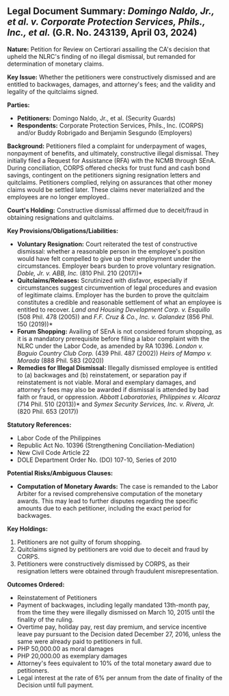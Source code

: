 ## Legal Document Summary: *Domingo Naldo, Jr., et al. v. Corporate Protection Services, Phils., Inc., et al.* (G.R. No. 243139, April 03, 2024)

**Nature:** Petition for Review on Certiorari assailing the CA's decision that upheld the NLRC's finding of no illegal dismissal, but remanded for determination of monetary claims.

**Key Issue:** Whether the petitioners were constructively dismissed and are entitled to backwages, damages, and attorney's fees; and the validity and legality of the quitclaims signed.

**Parties:**

*   **Petitioners:** Domingo Naldo, Jr., et al. (Security Guards)
*   **Respondents:** Corporate Protection Services, Phils., Inc. (CORPS) and/or Buddy Robrigado and Benjamin Sesgundo (Employers)

**Background:** Petitioners filed a complaint for underpayment of wages, nonpayment of benefits, and ultimately, constructive illegal dismissal. They initially filed a Request for Assistance (RFA) with the NCMB through SEnA. During conciliation, CORPS offered checks for trust fund and cash bond savings, contingent on the petitioners signing resignation letters and quitclaims. Petitioners complied, relying on assurances that other money claims would be settled later. These claims never materialized and the employees are no longer employed..

**Court's Holding:** Constructive dismissal affirmed due to deceit/fraud in obtaining resignations and quitclaims.

**Key Provisions/Obligations/Liabilities:**

*   **Voluntary Resignation:** Court reiterated the test of constructive dismissal: whether a reasonable person in the employee's position would have felt compelled to give up their employment under the circumstances. Employer bears burden to prove voluntary resignation. *Doble, Jr. v. ABB, Inc.* (810 Phil. 210 (2017))*
*   **Quitclaims/Releases:** Scrutinized with disfavor, especially if circumstances suggest circumvention of legal procedures and evasion of legitimate claims. Employer has the burden to prove the quitclaim constitutes a credible and reasonable settlement of what an employee is entitled to recover. *Land and Housing Development Corp. v. Esquillo* (508 Phil. 478 (2005)) and *F.F. Cruz & Co., Inc. v. Galandez* (856 Phil. 150 (2019))*
*   **Forum Shopping:** Availing of SEnA is not considered forum shopping, as it is a mandatory prerequisite before filing a labor complaint with the NLRC under the Labor Code, as amended by RA 10396. *London v. Baguio Country Club Corp.* (439 Phil. 487 (2002)) *Heirs of Mampo v. Morada* (888 Phil. 583 (2020))
*   **Remedies for Illegal Dismissal:** Illegally dismissed employee is entitled to (a) backwages and (b) reinstatement, or separation pay if reinstatement is not viable. Moral and exemplary damages, and attorney's fees may also be awarded if dismissal is attended by bad faith or fraud, or oppression. *Abbott Laboratories, Philippines v. Alcaraz* (714 Phil. 510 (2013))* and *Symex Security Services, Inc. v. Rivera, Jr.* (820 Phil. 653 (2017))

**Statutory References:**

*   Labor Code of the Philippines
*   Republic Act No. 10396 (Strengthening Conciliation-Mediation)
*   New Civil Code Article 22
*   DOLE Department Order No. (DO) 107-10, Series of 2010

**Potential Risks/Ambiguous Clauses:**

*   **Computation of Monetary Awards:** The case is remanded to the Labor Arbiter for a revised comprehensive computation of the monetary awards. This may lead to further disputes regarding the specific amounts due to each petitioner, including the exact period for backwages.

**Key Holdings:**

1.  Petitioners are not guilty of forum shopping.
2.  Quitclaims signed by petitioners are void due to deceit and fraud by CORPS.
3.  Petitioners were constructively dismissed by CORPS, as their resignation letters were obtained through fraudulent misrepresentation.

**Outcomes Ordered:**

*   Reinstatement of Petitioners
*   Payment of backwages, including legally mandated 13th-month pay, from the time they were illegally dismissed on March 10, 2015 until the finality of the ruling.
*   Overtime pay, holiday pay, rest day premium, and service incentive leave pay pursuant to the Decision dated December 27, 2016, unless the same were already paid to petitioners in full.
*   PHP 50,000.00 as moral damages
*   PHP 20,000.00 as exemplary damages
*   Attorney's fees equivalent to 10% of the total monetary award due to petitioners.
*   Legal interest at the rate of 6% per annum from the date of finality of the Decision until full payment.
